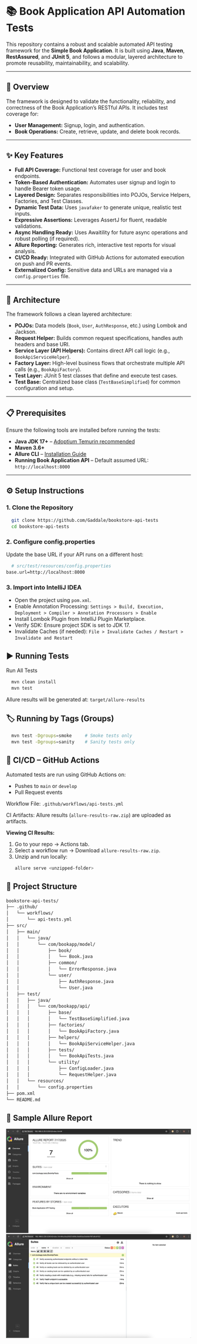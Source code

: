 # 📚 Book Application API Automation Tests

This repository contains a robust and scalable automated API testing framework for the **Simple Book Application**. It is built using **Java**, **Maven**, **RestAssured**, and **JUnit 5**, and follows a modular, layered architecture to promote reusability, maintainability, and scalability.

---

## 🚀 Overview

The framework is designed to validate the functionality, reliability, and correctness of the Book Application’s RESTful APIs. It includes test coverage for:

- **User Management:** Signup, login, and authentication.
- **Book Operations:** Create, retrieve, update, and delete book records.

---

## ✨ Key Features

- **Full API Coverage:** Functional test coverage for user and book endpoints.
- **Token-Based Authentication:** Automates user signup and login to handle Bearer token usage.
- **Layered Design:** Separates responsibilities into POJOs, Service Helpers, Factories, and Test Classes.
- **Dynamic Test Data:** Uses `javafaker` to generate unique, realistic test inputs.
- **Expressive Assertions:** Leverages AssertJ for fluent, readable validations.
- **Async Handling Ready:** Uses Awaitility for future async operations and robust polling (if required).
- **Allure Reporting:** Generates rich, interactive test reports for visual analysis.
- **CI/CD Ready:** Integrated with GitHub Actions for automated execution on push and PR events.
- **Externalized Config:** Sensitive data and URLs are managed via a `config.properties` file.

---

## 🧱 Architecture

The framework follows a clean layered architecture:

- **POJOs:** Data models (`Book`, `User`, `AuthResponse`, etc.) using Lombok and Jackson.
- **Request Helper:** Builds common request specifications, handles auth headers and base URI.
- **Service Layer (API Helpers):** Contains direct API call logic (e.g., `BookApiServiceHelper`).
- **Factory Layer:** High-level business flows that orchestrate multiple API calls (e.g., `BookApiFactory`).
- **Test Layer:** JUnit 5 test classes that define and execute test cases.
- **Test Base:** Centralized base class (`TestBaseSimplified`) for common configuration and setup.

---

## 📋 Prerequisites

Ensure the following tools are installed before running the tests:

- **Java JDK 17+** – [Adoptium Temurin recommended](https://adoptium.net/)
- **Maven 3.6+**
- **Allure CLI** – [Installation Guide](https://allurereport.org/docs/gettingstarted-installation/)
- **Running Book Application API** – Default assumed URL: `http://localhost:8000`

---

## ⚙️ Setup Instructions

### 1. Clone the Repository

```bash
  git clone https://github.com/Gaddale/bookstore-api-tests
  cd bookstore-api-tests
```
### 2. Configure config.properties
Update the base URL if your API runs on a different host:
```bash
  # src/test/resources/config.properties
base.url=http://localhost:8000
```
### 3. Import into IntelliJ IDEA

- Open the project using `pom.xml`.
- Enable Annotation Processing:
  `Settings > Build, Execution, Deployment > Compiler > Annotation Processors > Enable`
- Install Lombok Plugin from IntelliJ Plugin Marketplace.
- Verify SDK: Ensure project SDK is set to JDK 17.
- Invalidate Caches (if needed):
  `File > Invalidate Caches / Restart > Invalidate and Restart`

## ▶️ Running Tests
Run All Tests
```bash
  mvn clean install
  mvn test
```
Allure results will be generated at: `target/allure-results`

## 🏷️ Running by Tags (Groups)
```bash
  mvn test -Dgroups=smoke     # Smoke tests only
  mvn test -Dgroups=sanity    # Sanity tests only
```

## 🔁 CI/CD – GitHub Actions
Automated tests are run using GitHub Actions on:
- Pushes to `main` or `develop`
- Pull Request events

Workflow File: `.github/workflows/api-tests.yml`

CI Artifacts:
Allure results (`allure-results-raw.zip`) are uploaded as artifacts.

**Viewing CI Results:**
1. Go to your repo → Actions tab.
2. Select a workflow run → Download `allure-results-raw.zip`.
3. Unzip and run locally:
   ```bash
   allure serve <unzipped-folder>
    ```
## 📁 Project Structure

```bash 
bookstore-api-tests/
├── .github/
│   └── workflows/
│       └── api-tests.yml
├── src/
│   ├── main/
│   │   └── java/
│   │       └── com/bookapp/model/
│   │           ├── book/
│   │           │   └── Book.java
│   │           ├── common/             
│   │           │   └── ErrorResponse.java
│   │           └── user/
│   │               ├── AuthResponse.java
│   │               └── User.java
│   ├── test/
│   │   ├── java/
│   │   │   └── com/bookapp/api/
│   │   │       ├── base/
│   │   │       │   └── TestBaseSimplified.java
│   │   │       ├── factories/
│   │   │       │   └── BookApiFactory.java
│   │   │       ├── helpers/
│   │   │       │   └── BookApiServiceHelper.java
│   │   │       ├── tests/
│   │   │       │   └── BookApiTests.java
│   │   │       └── utility/
│   │   │           ├── ConfigLoader.java
│   │   │           └── RequestHelper.java
│   │   └── resources/
│   │       └── config.properties
├── pom.xml
└── README.md
```

## 🧪 Sample Allure Report
![Allure Report](./screenshots/allure-report-1.png)
![Allure Report](./screenshots/allure-report-2.png)

